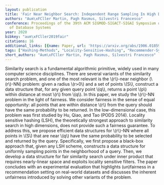 ```yaml
---
layout: publication
title: 'Fair Near Neighbor Search: Independent Range Sampling In High Dimensions'
authors: "Aum\xFCller Martin, Pagh Rasmus, Silvestri Francesco"
conference: Proceedings of the 39th ACM SIGMOD-SIGACT-SIGAI Symposium on Principles
  of Database Systems
year: 2020
bibkey: "aum\xFCller2019fair"
citations: 16
additional_links: [{name: Paper, url: 'https://arxiv.org/abs/1906.01859'}]
tags: ["Hashing-Methods", "Locality-Sensitive-Hashing", "Recommender-Systems", "Similarity-Search", "Datasets", "Evaluation"]
short_authors: "Aum\xFCller Martin, Pagh Rasmus, Silvestri Francesco"
---
```

Similarity search is a fundamental algorithmic primitive, widely used in many
computer science disciplines. There are several variants of the similarity
search problem, and one of the most relevant is the \\(r\\)-near neighbor (\\(r\\)-NN)
problem: given a radius \\(r>0\\) and a set of points \\(S\\), construct a data
structure that, for any given query point \\(q\\), returns a point \\(p\\) within
distance at most \\(r\\) from \\(q\\). In this paper, we study the \\(r\\)-NN problem in
the light of fairness. We consider fairness in the sense of equal opportunity:
all points that are within distance \\(r\\) from the query should have the same
probability to be returned. In the low-dimensional case, this problem was first
studied by Hu, Qiao, and Tao (PODS 2014). Locality sensitive hashing (LSH), the
theoretically strongest approach to similarity search in high dimensions, does
not provide such a fairness guarantee. To address this, we propose efficient
data structures for \\(r\\)-NN where all points in \\(S\\) that are near \\(q\\) have the
same probability to be selected and returned by the query. Specifically, we
first propose a black-box approach that, given any LSH scheme, constructs a
data structure for uniformly sampling points in the neighborhood of a query.
Then, we develop a data structure for fair similarity search under inner
product that requires nearly-linear space and exploits locality sensitive
filters. The paper concludes with an experimental evaluation that highlights
(un)fairness in a recommendation setting on real-world datasets and discusses
the inherent unfairness introduced by solving other variants of the problem.